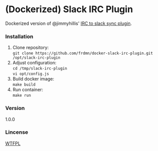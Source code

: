 # (Dockerized) Slack IRC Plugin

Dockerized version of @jimmyhillis' [IRC to slack sync plugin](https://github.com/jimmyhillis/slack-irc-plugin).

### Installation

1. Clone repository:  
  `git clone https://github.com/frdmn/docker-slack-irc-plugin.git /opt/slack-irc-plugin`
1. Adjust configuration:  
  `cd /tmp/slack-irc-plugin`  
  `vi opt/config.js`  
1. Build docker image:  
  `make build`
1. Run container:  
  `make run`

### Version
1.0.0

### Lincense
[WTFPL](LICENSE)
